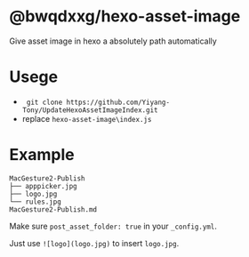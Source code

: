 # @bwqdxxg/hexo-asset-image


Give asset image in hexo a absolutely path automatically

# Usege

- ` git clone https://github.com/Yiyang-Tony/UpdateHexoAssetImageIndex.git`
- replace `hexo-asset-image\index.js`

# Example

```shell
MacGesture2-Publish
├── apppicker.jpg
├── logo.jpg
└── rules.jpg
MacGesture2-Publish.md
```

Make sure `post_asset_folder: true` in your `_config.yml`.

Just use `![logo](logo.jpg)` to insert `logo.jpg`.


